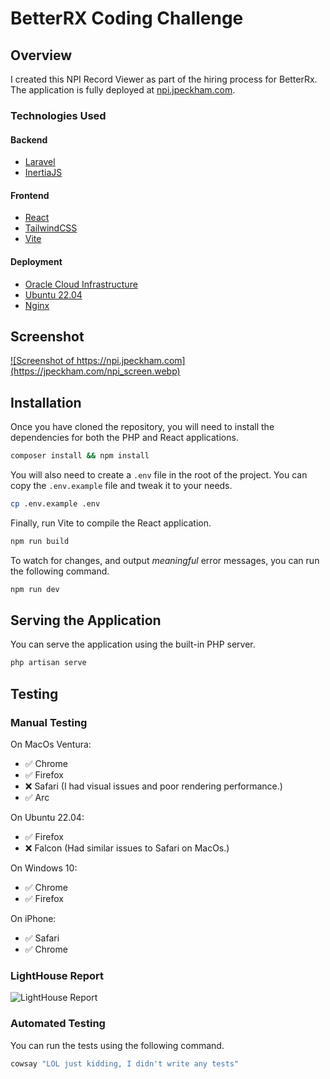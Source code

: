 # BetterRX Coding Challenge
## Overview
I created this NPI Record Viewer as part of the hiring process for BetterRx. The application is fully deployed at [npi.jpeckham.com](https://npi.jpeckham.com).

### Technologies Used

#### Backend
- [Laravel](https://laravel.com/)
- [InertiaJS](https://inertiajs.com/)

#### Frontend
- [React](https://reactjs.org/)
- [TailwindCSS](https://tailwindcss.com/)
- [Vite](https://vitejs.dev/)

#### Deployment
- [Oracle Cloud Infrastructure](https://www.oracle.com/cloud/)
- [Ubuntu 22.04](https://ubuntu.com/)
- [Nginx](https://www.nginx.com/)

## Screenshot

<a href="https://npi.jpeckham.com">![Screenshot of https://npi.jpeckham.com](https://jpeckham.com/npi_screen.webp)</a>

## Installation
Once you have cloned the repository, you will need to install the dependencies for both the PHP and React applications.
```bash
composer install && npm install
```
You will also need to create a `.env` file in the root of the project. You can copy the `.env.example` file and tweak it to your needs.
```bash
cp .env.example .env
```
Finally, run Vite to compile the React application.
```bash
npm run build
```
To watch for changes, and output *meaningful* error messages, you can run the following command.
```bash
npm run dev
```

## Serving the Application
You can serve the application using the built-in PHP server.
```bash
php artisan serve
```
## Testing

### Manual Testing
On MacOs Ventura:
- ✅ Chrome
- ✅ Firefox
- ❌ Safari (I had visual issues and poor rendering performance.)
- ✅ Arc

On Ubuntu 22.04:
- ✅ Firefox
- ❌ Falcon (Had similar issues to Safari on MacOs.)

On Windows 10:
- ✅ Chrome
- ✅ Firefox

On iPhone:
- ✅ Safari
- ✅ Chrome

### LightHouse Report

![LightHouse Report](https://jpeckham.com/npi_lighthouse.webp)

### Automated Testing
You can run the tests using the following command.
```bash
cowsay "LOL just kidding, I didn't write any tests"
```
